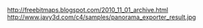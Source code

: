 http://freebitmaps.blogspot.com/2010_11_01_archive.html
http://www.javy3d.com/c4/samples/panorama_exporter_result.jpg